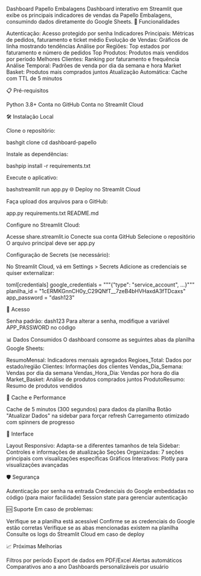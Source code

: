 Dashboard Papello Embalagens
Dashboard interativo em Streamlit que exibe os principais indicadores de vendas da Papello Embalagens, consumindo dados diretamente do Google Sheets.
🚀 Funcionalidades

Autenticação: Acesso protegido por senha
Indicadores Principais: Métricas de pedidos, faturamento e ticket médio
Evolução de Vendas: Gráficos de linha mostrando tendências
Análise por Regiões: Top estados por faturamento e número de pedidos
Top Produtos: Produtos mais vendidos por período
Melhores Clientes: Ranking por faturamento e frequência
Análise Temporal: Padrões de venda por dia da semana e hora
Market Basket: Produtos mais comprados juntos
Atualização Automática: Cache com TTL de 5 minutos

📋 Pré-requisitos

Python 3.8+
Conta no GitHub
Conta no Streamlit Cloud

🛠️ Instalação Local

Clone o repositório:

bashgit clone <seu-repositorio>
cd dashboard-papello

Instale as dependências:

bashpip install -r requirements.txt

Execute o aplicativo:

bashstreamlit run app.py
🌐 Deploy no Streamlit Cloud

Faça upload dos arquivos para o GitHub:

app.py
requirements.txt
README.md


Configure no Streamlit Cloud:

Acesse share.streamlit.io
Conecte sua conta GitHub
Selecione o repositório
O arquivo principal deve ser app.py


Configuração de Secrets (se necessário):

No Streamlit Cloud, vá em Settings > Secrets
Adicione as credenciais se quiser externalizar:

toml[credentials]
google_credentials = """{"type": "service_account", ...}"""
planilha_id = "1cERMKGnnCH0y_C29QNfT__7zeB4bHVHaxdA3fTDcaxs"
app_password = "dash123"


🔐 Acesso

Senha padrão: dash123
Para alterar a senha, modifique a variável APP_PASSWORD no código

📊 Dados Consumidos
O dashboard consome as seguintes abas da planilha Google Sheets:

ResumoMensal: Indicadores mensais agregados
Regioes_Total: Dados por estado/região
Clientes: Informações dos clientes
Vendas_Dia_Semana: Vendas por dia da semana
Vendas_Hora_Dia: Vendas por hora do dia
Market_Basket: Análise de produtos comprados juntos
ProdutoResumo: Resumo de produtos vendidos

🔄 Cache e Performance

Cache de 5 minutos (300 segundos) para dados da planilha
Botão "Atualizar Dados" na sidebar para forçar refresh
Carregamento otimizado com spinners de progresso

📱 Interface

Layout Responsivo: Adapta-se a diferentes tamanhos de tela
Sidebar: Controles e informações de atualização
Seções Organizadas: 7 seções principais com visualizações específicas
Gráficos Interativos: Plotly para visualizações avançadas

🛡️ Segurança

Autenticação por senha na entrada
Credenciais do Google embeddadas no código (para maior facilidade)
Session state para gerenciar autenticação

🆘 Suporte
Em caso de problemas:

Verifique se a planilha está acessível
Confirme se as credenciais do Google estão corretas
Verifique se as abas mencionadas existem na planilha
Consulte os logs do Streamlit Cloud em caso de deploy

📈 Próximas Melhorias

Filtros por período
Export de dados em PDF/Excel
Alertas automáticos
Comparativos ano a ano
Dashboards personalizáveis por usuário